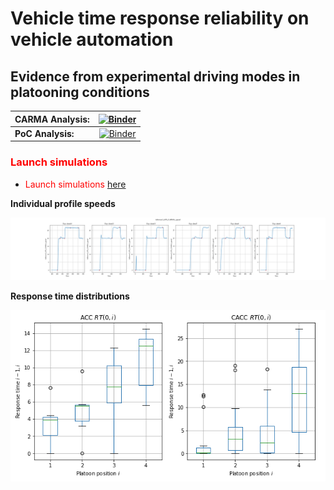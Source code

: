 # Vehicle time response reliability on vehicle automation
## Evidence from experimental driving modes in platooning conditions



| **CARMA Analysis:** | [![Binder](https://mybinder.org/badge_logo.svg)](https://mybinder.org/v2/gh/aladinoster/vrt_analysis/master?filepath=CarmaEDA.ipynb) |
| :------------------ | :----------------------------------------------------------------------------------------------------------------------------------: |
| **PoC Analysis:**   |  [![Binder](https://mybinder.org/badge_logo.svg)](https://mybinder.org/v2/gh/aladinoster/vrt_analysis/master?filepath=PoCEDA.ipynb)  |

### <span style="color:red"> Launch simulations </span>

* <span style="color:red"> Launch simulations </span>  [here](https://mybinder.org/v2/gh/aladinoster/vrt_analysis/master?filepath=TF-AnalysisResponseTime.ipynb)

**Individual profile speeds**

![speeds](data/media/Fig6SpeedsFollower1.png)

**Response time distributions**

![data](data/media/demo.png)
